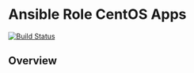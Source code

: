 # **Ansible Role CentOS Apps**
[![Build Status](https://travis-ci.com/maxrainer/ansible-role-centos_app_server.svg?branch=master)](https://travis-ci.com/maxrainer/ansible-role-centos_app_server)

## **Overview**


